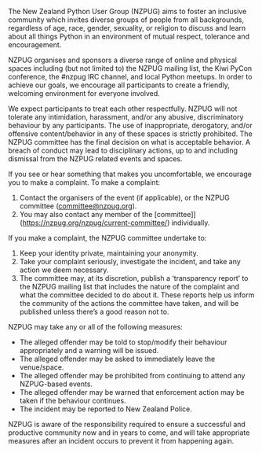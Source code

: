 The New Zealand Python User Group (NZPUG) aims to foster an inclusive community which invites diverse groups of people from all backgrounds, regardless of age, race, gender, sexuality, or religion to discuss and learn about all things Python in an environment of mutual respect, tolerance and encouragement.

NZPUG organises and sponsors a diverse range of online and physical spaces including (but not limited to) the NZPUG mailing list, the Kiwi PyCon conference, the #nzpug IRC channel, and local Python meetups. In order to achieve our goals, we encourage all participants to create a friendly, welcoming environment for everyone involved.

We expect participants to treat each other respectfully. NZPUG will not tolerate any intimidation, harassment, and/or any abusive, discriminatory behaviour by any participants. The use of inappropriate, derogatory, and/or offensive content/behavior in any of these spaces is strictly prohibited. The NZPUG committee has the final decision on what is acceptable behavior. A breach of conduct may lead to disciplinary actions, up to and including dismissal from the NZPUG related events and spaces.

If you see or hear something that makes you uncomfortable, we encourage you to make a complaint. To make a complaint:

1. Contact the organisers of the event (if applicable), or the NZPUG committee (committee@nzpug.org).
2. You may also contact any member of the [committee]](https://nzpug.org/nzpug/current-committee/) individually.

If you make a complaint, the NZPUG committee undertake to:

1. Keep your identity private, maintaining your anonymity.
2. Take your complaint seriously, investigate the incident, and take any action we deem necessary.
3. The committee may, at its discretion, publish a ‘transparency report’ to the NZPUG mailing list that includes the nature of the complaint and what the committee decided to do about it. These reports help us inform the community of the actions the committee have taken, and will be published unless there’s a good reason not to.

NZPUG may take any or all of the following measures:

- The alleged offender may be told to stop/modify their behaviour appropriately and a warning will be issued.
- The alleged offender may be asked to immediately leave the venue/space.
- The alleged offender may be prohibited from continuing to attend any NZPUG-based events.
- The alleged offender may be warned that enforcement action may be taken if the behaviour continues.
- The incident may be reported to New Zealand Police.

NZPUG is aware of the responsibility required to ensure a successful and productive community now and in years to come, and will take appropriate measures after an incident occurs to prevent it from happening again.
